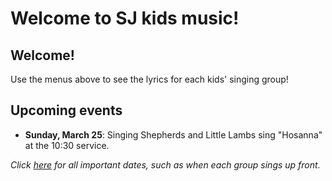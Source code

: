 Welcome to SJ kids music!
==================

Welcome!
--------
Use the menus above to see the lyrics for each kids' singing group!

Upcoming events
--------

* **Sunday, March 25**: Singing Shepherds and Little Lambs sing "Hosanna" at the 10:30 service.

*Click [here](calendar.md) for all important dates, such as when each group sings up front.*
